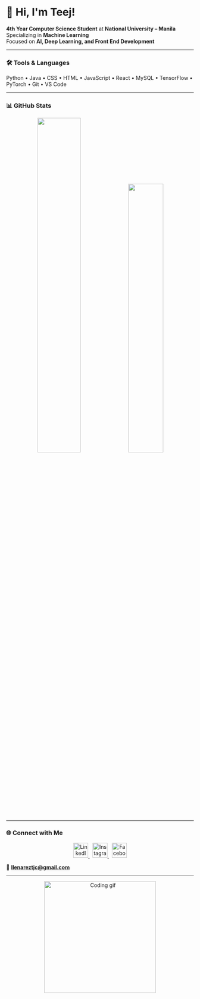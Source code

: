 # 🙂 Hi, I'm Teej!

**4th Year Computer Science Student** at **National University – Manila**  
Specializing in **Machine Learning**  
Focused on **AI, Deep Learning, and Front End Development**

---

### 🛠️ Tools & Languages
Python • Java • CSS • HTML • JavaScript • React • MySQL • TensorFlow • PyTorch • Git • VS Code  

---

### 📊 GitHub Stats
<p align="center">
  <img width="48%" src="https://github-readme-stats.vercel.app/api?username=teejx&show_icons=true&theme=tokyonight" />
  <img width="43%" src="https://github-readme-stats.vercel.app/api/top-langs/?username=teejx&layout=compact&theme=tokyonight" />
</p>

---

### 🌐 Connect with Me
<p align="center">
  <a href="https://www.linkedin.com/in/tehrence-llenarez-02a403354/?originalSubdomain=ph" target="_blank">
    <img src="https://raw.githubusercontent.com/teejx/icons/refs/heads/main/linkedin.png" alt="LinkedIn" width="40" height="40"/>
  </a>
  <span>&nbsp;</span>
  <a href="https://www.instagram.com/tteej.l" target="_blank">
    <img src="https://github.com/user-attachments/assets/00fe1f1f-5b7a-4f35-9897-155ea71d3fe9" alt="Instagram" width="40" height="40"/>
  </a>
  <span>&nbsp;</span>
  <a href="https://www.facebook.com/teej.llenarez" target="_blank">
    <img src="https://raw.githubusercontent.com/teejx/icons/refs/heads/main/facebook.png" alt="Facebook" width="40" height="40"/>
  </a>
</p>




📧 **llenareztjc@gmail.com**

---

<p align="center">
  <img src="https://media4.giphy.com/media/v1.Y2lkPTc5MGI3NjExcXlpZzdlaHhjdjBhMHR1djN2NXBubjN6M284NWhkM3c2am0ydWNpdyZlcD12MV9pbnRlcm5hbF9naWZfYnlfaWQmY3Q9Zw/VbnUQpnihPSIgIXuZv/giphy.gif" width="300" alt="Coding gif">
</p>
